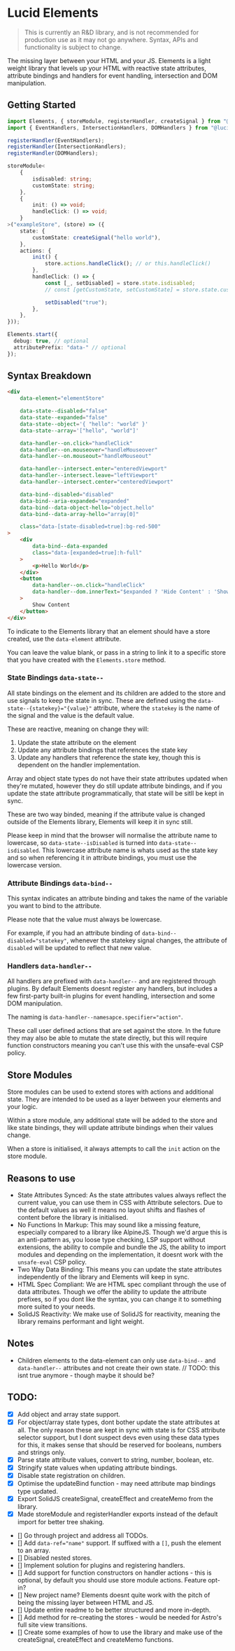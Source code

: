 # Lucid Elements

> This is currently an R&D library, and is not recommended for production use as it may not go anywhere. Syntax, APIs and functionality is subject to change.

The missing layer between your HTML and your JS. Elements is a light weight library that levels up your HTML with reactive state attributes, attribute bindings and handlers for event handling, intersection and DOM manipulation.

## Getting Started

```typescript
import Elements, { storeModule, registerHandler, createSignal } from "@lucidclient/elements";
import { EventHandlers, IntersectionHandlers, DOMHandlers } from "@lucidclient/elements/plugins";

registerHandler(EventHandlers);
registerHandler(IntersectionHandlers);
registerHandler(DOMHandlers);

storeModule<
	{
		isdisabled: string;
		customState: string;
	},
	{
		init: () => void;
		handleClick: () => void;
	}
>("exampleStore", (store) => ({
	state: {
		customState: createSignal("hello world"),
	},
	actions: {
		init() {
			store.actions.handleClick(); // or this.handleClick()
		},
		handleClick: () => {
			const [_, setDisabled] = store.state.isdisabled;
			// const [getCustomState, setCustomState] = store.state.customState;

			setDisabled("true");
		},
	},
}));

Elements.start({
  debug: true, // optional
  attributePrefix: "data-" // optional
});
```

## Syntax Breakdown

```html
<div
    data-element="elementStore"

    data-state--disabled="false"
    data-state--expanded="false"
    data-state--object='{ "hello": "world" }'
    data-state--array='["hello", "world"]'

    data-handler--on.click="handleClick"
    data-handler--on.mouseover="handleMouseover"
    data-handler--on.mouseout="handleMouseout"

    data-handler--intersect.enter="enteredViewport"
    data-handler--intersect.leave="leftViewport"
    data-handler--intersect.center="centeredViewport"

    data-bind--disabled="disabled"
    data-bind--aria-expanded="expanded"
    data-bind--data-object-hello="object.hello"
    data-bind--data-array-hello="array[0]"

    class="data-[state-disabled=true]:bg-red-500"
>
    <div
        data-bind--data-expanded
        class="data-[expanded=true]:h-full"
    >
        <p>Hello World</p>
    </div>
    <button
        data-handler--on.click="handleClick"
        data-handler--dom.innerText="$expanded ? 'Hide Content' : 'Show Content'"
    >
        Show Content
    </button>
</div>
```
To indicate to the Elements library that an element should have a store created, use the `data-element` attribute.

You can leave the value blank, or pass in a string to link it to a specific store that you have created with the `Elements.store` method.

### State Bindings `data-state--`

All state bindings on the element and its children are added to the store and use signals to keep the state in sync. These are defined using the `data-state--{statekey}="{value}"` attribute, where the `statekey` is the name of the signal and the value is the default value.

These are reactive, meaning on change they will:

1. Update the state attribute on the element
2. Update any attribute bindings that references the state key
3. Update any handlers that reference the state key, though this is dependent on the handler implementation.

Array and object state types do not have their state attributes updated when they're mutated, however they do still update attribute bindings, and if you update the state attribute programmatically, that state will be sitll be kept in sync.

These are two way binded, meaning if the attribute value is changed outside of the Elements library, Elements will keep it in sync still.

Please keep in mind that the browser will normalise the attribute name to lowercase, so `data-state--isDisabled` is turned into `data-state--isdisabled`. This lowercase attribute name is whats used as the state key and so when referencing it in attribute bindings, you must use the lowercase version.

### Attribute Bindings `data-bind--`

This syntax indicates an attribute binding and takes the name of the variable you want to bind to the attribute.

Please note that the value must always be lowercase.

For example, if you had an attribute binding of `data-bind--disabled="statekey"`, whenever the statekey signal changes, the attribute of `disabled` will be updated to reflect that new value.

### Handlers `data-handler--`

All handlers are prefixed with `data-handler--` and are registered through plugins. By default Elements doesnt register any handlers, but includes a few first-party built-in plugins for event handling, intersection and some DOM manipulation.

The naming is `data-handler--namesapce.specifier="action"`.

These call user defined actions that are set against the store. In the future they may also be able to mutate the state directly, but this will require function constructors meaning you can't use this with the unsafe-eval CSP policy.

## Store Modules

Store modules can be used to extend stores with actions and additional state. They are intended to be used as a layer between your elements and your logic.

Within a store module, any additional state will be added to the store and like state bindings, they will update attribute bindings when their values change.

When a store is initialised, it always attempts to call the `init` action on the store module.

## Reasons to use

- State Attributes Synced: As the state attributes values always reflect the current value, you can use them in CSS with Attribute selectors. Due to the default values as well it means no layout shifts and flashes of content before the library is initialised.
- No Functions In Markup: This may sound like a missing feature, especially compared to a library like AlpineJS. Though we'd argue this is an anti-pattern as, you loose type checking, LSP support without extensions, the ability to compile and bundle the JS, the ability to import modules and depending on the implementation, it doesnt work with the `unsafe-eval` CSP policy.
- Two Way Data Binding: This means you can update the state attributes independently of the library and Elements will keep in sync.
- HTML Spec Compliant: We are HTML spec compliant through the use of data attributes. Though we offer the ability to update the attribute prefixes, so if you dont like the syntax, you can change it to something more suited to your needs.
- SolidJS Reactivity: We make use of SolidJS for reactivity, meaning the library remains performant and light weight.

## Notes

- Children elements to the data-element can only use `data-bind--` and `data-handler--` attributes and not create their own state. // TODO: this isnt true anymore - though maybe it should be?

## TODO:

- [x] Add object and array state support.
- [x] For object/array state types, dont bother update the state attributes at all. The only reason these are kept in sync with state is for CSS attribute selector support, but I dont suspect devs even using these data types for this, it makes sense that should be reserved for booleans, numbers and strings only.
- [x] Parse state attribute values, convert to string, number, boolean, etc.
- [x] Stringify state values when updating attribute bindings.
- [x] Disable state registration on children.
- [x] Optimise the updateBind function - may need attribute map bindings type updated.
- [x] Export SolidJS createSignal, createEffect and createMemo from the library.
- [x] Made storeModule and registerHandler exports instead of the default import for better tree shaking.
- [] Go through project and address all TODOs.
- [] Add `data-ref="name"` support. If suffixed with a `[]`, push the element to an array.
- [] Disabled nested stores.
- [] Implement solution for plugins and registering handlers.
- [] Add support for function constructors on handler actions - this is optional, by default you should use store module actions. Feature opt-in?
- [] New project name? Elements doesnt quite work with the pitch of being the missing layer between HTML and JS.
- [] Update entire readme to be better structured and more in-depth.
- [] Add method for re-creating the stores - would be needed for Astro's full site view transitions.
- [] Create some examples of how to use the library and make use of the createSignal, createEffect and createMemo functions.
